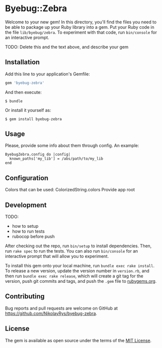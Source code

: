 # Byebug::Zebra

Welcome to your new gem! In this directory, you'll find the files you need to be able to package up your Ruby library into a gem. Put your Ruby code in the file `lib/byebug/zebra`. To experiment with that code, run `bin/console` for an interactive prompt.

TODO: Delete this and the text above, and describe your gem

## Installation

Add this line to your application's Gemfile:

```ruby
gem 'byebug-zebra'
```

And then execute:

    $ bundle

Or install it yourself as:

    $ gem install byebug-zebra

## Usage

Please, provide some info about them through config. An example:
```
ByebugZebra.config do |config|
  known_paths['my_lib'] = /abs/path/to/my_lib
end
```


## Configuration

Colors that can be used: ColorizedString.colors
Provide app root

## Development

TODO:
* how to setup
* how to run tests
* rubocop before push

After checking out the repo, run `bin/setup` to install dependencies. Then, run `rake spec` to run the tests. You can also run `bin/console` for an interactive prompt that will allow you to experiment.

To install this gem onto your local machine, run `bundle exec rake install`. To release a new version, update the version number in `version.rb`, and then run `bundle exec rake release`, which will create a git tag for the version, push git commits and tags, and push the `.gem` file to [rubygems.org](https://rubygems.org).

## Contributing

Bug reports and pull requests are welcome on GitHub at https://github.com/NikolayRys/byebug-zebra.

## License

The gem is available as open source under the terms of the [MIT License](https://opensource.org/licenses/MIT).
